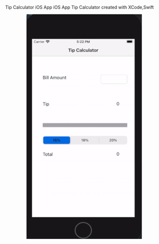 Tip Calculator iOS App
iOS App Tip Calculator created with XCode,Swift 

<p align="center">
  <img width="369" height="716" src="prework.gif"> 
  
</p>
